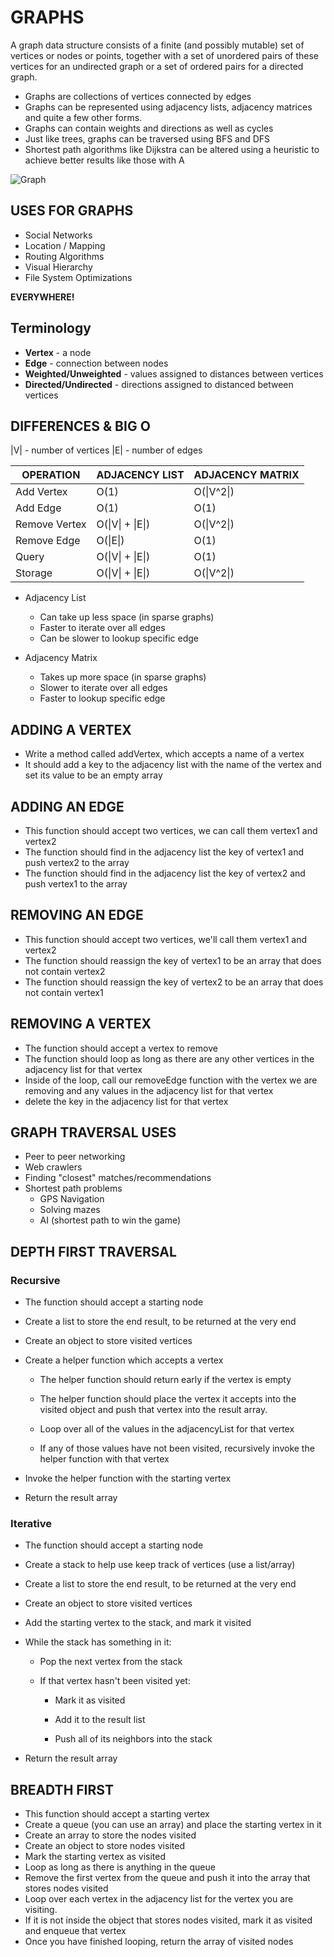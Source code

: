 # GRAPHS

A graph data structure consists of a finite (and possibly mutable) set of vertices or nodes or points, together with a set of unordered pairs of these vertices for an undirected graph or a set of ordered pairs for a directed graph.

- Graphs are collections of vertices connected by edges
- Graphs can be represented using adjacency lists, adjacency matrices and quite a few other forms.
- Graphs can contain weights and directions as well as cycles
- Just like trees, graphs can be traversed using BFS and DFS
- Shortest path algorithms like Dijkstra can be altered using a heuristic to achieve better results like those with A

![Graph](http://www.btechsmartclass.com/data_structures/ds_images/Graph%20Adjacency%20Matrix%202.jpg)

## USES FOR GRAPHS

- Social Networks
- Location / Mapping
- Routing Algorithms
- Visual Hierarchy
- File System Optimizations

**EVERYWHERE!**

## Terminology

- **Vertex** - a node
- **Edge** - connection between nodes
- **Weighted/Unweighted** - values assigned to distances between vertices
- **Directed/Undirected** - directions assigned to distanced between vertices

## DIFFERENCES & BIG O

|V| - number of vertices
|E| - number of edges

| OPERATION     | ADJACENCY LIST   | ADJACENCY MATRIX |
| ------------- | ---------------- | ---------------- |
| Add Vertex    | O(1)             | ​O(\|V^2\|)      |
| Add Edge      | O(1)             | O(1)             |
| Remove Vertex | O(\|V\| + \|E\|) | O(\|V^2\|)       |
| Remove Edge   | O(\|E\|)         | O(1)             |
| Query         | O(\|V\| + \|E\|) | O(1)             |
| Storage       | O(\|V\| + \|E\|) | ​O(\|V^2\|)      |

- Adjacency List

  - Can take up less space (in sparse graphs)
  - Faster to iterate over all edges
  - Can be slower to lookup specific edge

- Adjacency Matrix

  - Takes up more space (in sparse graphs)
  - Slower to iterate over all edges
  - Faster to lookup specific edge

## ADDING A VERTEX

- Write a method called addVertex, which accepts a name of a vertex
- It should add a key to the adjacency list with the name of the vertex and set its value to be an empty array

## ADDING AN EDGE

- This function should accept two vertices, we can call them vertex1 and vertex2
- The function should find in the adjacency list the key of vertex1 and push vertex2 to the array
- The function should find in the adjacency list the key of vertex2 and push vertex1 to the array

## REMOVING AN EDGE

- This function should accept two vertices, we'll call them vertex1 and vertex2
- The function should reassign the key of vertex1 to be an array that does not contain vertex2
- The function should reassign the key of vertex2 to be an array that does not contain vertex1

## REMOVING A VERTEX

- The function should accept a vertex to remove
- The function should loop as long as there are any other vertices in the adjacency list for that vertex
- Inside of the loop, call our removeEdge function with the vertex we are removing and any values in the adjacency list for that vertex
- delete the key in the adjacency list for that vertex

## GRAPH TRAVERSAL USES

- Peer to peer networking
- Web crawlers
- Finding "closest" matches/recommendations
- Shortest path problems
  - GPS Navigation
  - Solving mazes
  - AI (shortest path to win the game)

## DEPTH FIRST TRAVERSAL

### Recursive

- The function should accept a starting node

- Create a list to store the end result, to be returned at the very end

- Create an object to store visited vertices

- Create a helper function which accepts a vertex

  - The helper function should return early if the vertex is empty

  - The helper function should place the vertex it accepts into the visited object and push that vertex into the result array.

  - Loop over all of the values in the adjacencyList for that vertex

  - If any of those values have not been visited, recursively invoke the helper function with that vertex

- Invoke the helper function with the starting vertex

- Return the result array

### Iterative

- The function should accept a starting node

- Create a stack to help use keep track of vertices (use a list/array)

- Create a list to store the end result, to be returned at the very end

- Create an object to store visited vertices

- Add the starting vertex to the stack, and mark it visited

- While the stack has something in it:

  - Pop the next vertex from the stack

  - If that vertex hasn't been visited yet:

    - Mark it as visited

    - Add it to the result list

    - Push all of its neighbors into the stack

- Return the result array

## BREADTH FIRST

- This function should accept a starting vertex
- Create a queue (you can use an array) and place the starting vertex in it
- Create an array to store the nodes visited
- Create an object to store nodes visited
- Mark the starting vertex as visited
- Loop as long as there is anything in the queue
- Remove the first vertex from the queue and push it into the array that stores nodes visited
- Loop over each vertex in the adjacency list for the vertex you are visiting.
- If it is not inside the object that stores nodes visited, mark it as visited and enqueue that vertex
- Once you have finished looping, return the array of visited nodes
